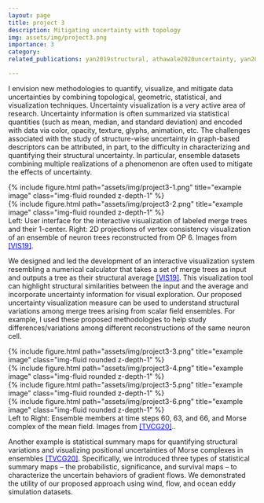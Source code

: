```yaml
---
layout: page
title: project 3
description: Mitigating uncertainty with topology
img: assets/img/project3.png
importance: 3
category:
related_publications: yan2019structural, athawale2020uncertainty, yan2021scalar, YanMasoodRasheed2023

---
```

I envision new methodologies to quantify, visualize, and mitigate data uncertainties by combining topological, geometric, statistical, and visualization techniques. Uncertainty visualization is a very active area of research. Uncertainty information is often summarized via statistical quantities (such as mean, median, and standard deviation) and encoded with data via color, opacity, texture, glyphs, animation, etc. The challenges associated with the study of structure-wise uncertainty in graph-based descriptors can be attributed, in part, to the difficulty in characterizing and quantifying their structural uncertainty. In particular, ensemble datasets combining multiple realizations of a phenomenon are often used to mitigate the effects of uncertainty. 

<div class="row justify-content-sm-center">
    <div class="col-sm-6 mt-3 mt-md-0">
        {% include figure.html path="assets/img/project3-1.png" title="example image" class="img-fluid rounded z-depth-1" %}
    </div>
    <div class="col-sm-5 mt-3 mt-md-0">
        {% include figure.html path="assets/img/project3-2.png" title="example image" class="img-fluid rounded z-depth-1" %}
    </div>
</div>
<div class="caption">
    Left: User interface for the interactive visualization of labeled merge trees and their 1-center. Right: 2D projections of vertex consistency visualization of an ensemble of neuron trees reconstructed from OP 6. Images from <a href='https://ieeexplore.ieee.org/document/8794553' style="color: blue">[VIS19]</a>.
</div>

We designed and led the development of an interactive visualization system resembling a numerical calculator that takes a set of merge trees as input and outputs a tree as their structural average <a href='https://ieeexplore.ieee.org/document/8794553' style="color: blue">[VIS19]</a>. This visualization tool can highlight structural similarities between the input and the average and incorporate uncertainty information for visual exploration. Our proposed uncertainty visualization measure can be used to understand structural variations among merge trees arising from scalar field ensembles. For example, I used these proposed methodologies to help study differences/variations among different reconstructions of the same neuron cell. 


<div class="row justify-content-sm-center">
    <div class="col-sm-3 mt-3 mt-md-0">
        {% include figure.html path="assets/img/project3-3.png" title="example image" class="img-fluid rounded z-depth-1" %}
    </div>
    <div class="col-sm-3 mt-3 mt-md-0">
        {% include figure.html path="assets/img/project3-4.png" title="example image" class="img-fluid rounded z-depth-1" %}
    </div>
    <div class="col-sm-3 mt-3 mt-md-0">
        {% include figure.html path="assets/img/project3-5.png" title="example image" class="img-fluid rounded z-depth-1" %}
    </div>
    <div class="col-sm-3 mt-3 mt-md-0">
        {% include figure.html path="assets/img/project3-6.png" title="example image" class="img-fluid rounded z-depth-1" %}
    </div>
</div>
<div class="caption">
    Left to Right: Ensemble members at time steps 60, 63, and 66, and Morse complex of the mean field. Images from <a href='https://ieeexplore.ieee.org/document/9187994' style="color: blue">[TVCG20]</a>..
</div>

Another example is statistical summary maps for quantifying structural variations and visualizing positional uncertainties of Morse complexes in ensembles <a href='https://ieeexplore.ieee.org/document/9187994' style="color: blue">[TVCG20]</a>. Specifically, we introduced three types of statistical summary maps – the probabilistic, significance, and survival maps – to characterize the uncertain behaviors of gradient flows. We demonstrated the utility of our proposed approach using wind, flow, and ocean eddy simulation datasets. 
